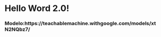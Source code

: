 <Prueba html>
<html>
<head>
    <meta charset="UTF-8" />
    <title>Anachuchu</title>
</head>
<body>
    <h1>Hello Word 2.0!</h1>
    <h3>Modelo:https://teachablemachine.withgoogle.com/models/xtN2NQbz7/ </h3>
</body>
</html>
